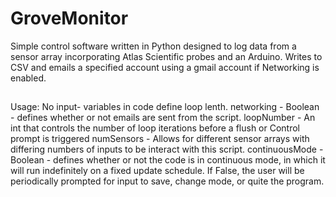 # GroveMonitor
Simple control software written in Python designed to log data from a sensor array incorporating Atlas Scientific probes and an Arduino. Writes to CSV and emails a specified account using a gmail account if Networking is enabled. 

##

Usage: No input- variables in code define loop lenth. 
networking - Boolean - defines whether or not emails are sent from the script.
loopNumber - An int that controls the number of loop iterations before a flush or Control prompt is triggered
numSensors - Allows for different sensor arrays with differing numbers of inputs to be interact with this script.
continuousMode - Boolean - defines whether or not the code is in continuous mode, in which it will run indefinitely on a fixed update   schedule. If False, the user will be periodically prompted for input to save, change mode, or quite the program.
